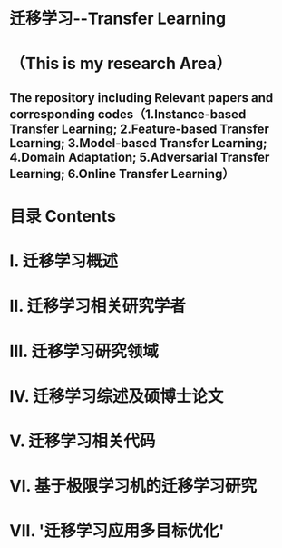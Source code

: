 # 迁移学习--Transfer Learning 
（This is my research Area）
=============================
The repository including Relevant papers and corresponding codes（1.Instance-based Transfer Learning;  2.Feature-based Transfer Learning; 3.Model-based Transfer Learning; 4.Domain Adaptation; 5.Adversarial Transfer Learning;  6.Online Transfer Learning）
-----------------------------------------------------------------------------------------------------------------------
# 目录 Contents
# I. 迁移学习概述
# II. 迁移学习相关研究学者
# III. 迁移学习研究领域
# IV. 迁移学习综述及硕博士论文
# V. 迁移学习相关代码
# VI. 基于极限学习机的迁移学习研究
# VII. '迁移学习应用多目标优化'

